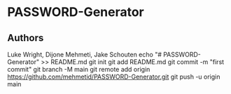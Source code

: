 # PASSWORD-Generator

## Authors

Luke Wright, Dijone Mehmeti, Jake Schouten
echo "# PASSWORD-Generator" >> README.md
git init
git add README.md
git commit -m "first commit"
git branch -M main
git remote add origin https://github.com/mehmetid/PASSWORD-Generator.git
git push -u origin main
